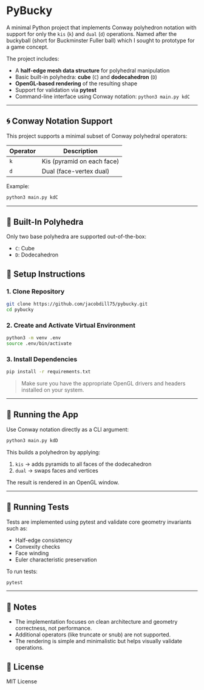 # PyBucky

A minimal Python project that implements Conway polyhedron notation with support for only the `kis` (`k`) and `dual` (`d`) operations. Named after the buckyball (short for Buckminster Fuller ball) which I sought to prototype for a game concept.

The project includes:

* A **half-edge mesh data structure** for polyhedral manipulation
* Basic built-in polyhedra: **cube** (`C`) and **dodecahedron** (`D`)
* **OpenGL-based rendering** of the resulting shape
* Support for validation via **pytest**
* Command-line interface using Conway notation: `python3 main.py kdC`

---

## 🌀 Conway Notation Support

This project supports a minimal subset of Conway polyhedral operators:

| Operator | Description                |
| -------- | -------------------------- |
| `k`      | Kis (pyramid on each face) |
| `d`      | Dual (face-vertex dual)    |

Example:

```bash
python3 main.py kdC
```

---

## 🧱 Built-In Polyhedra

Only two base polyhedra are supported out-of-the-box:

* `C`: Cube
* `D`: Dodecahedron

## 🔧 Setup Instructions

### 1. Clone Repository
```bash
git clone https://github.com/jacobdill75/pybucky.git
cd pybucky
```

### 2. Create and Activate Virtual Environment
```bash
python3 -m venv .env
source .env/bin/activate
```

### 3. Install Dependencies
```bash
pip install -r requirements.txt
```

> Make sure you have the appropriate OpenGL drivers and headers installed on your system.

---

## 🚀 Running the App

Use Conway notation directly as a CLI argument:

```bash
python3 main.py kdD
```

This builds a polyhedron by applying:

1. `kis` → adds pyramids to all faces of the dodecahedron
2. `dual` → swaps faces and vertices

The result is rendered in an OpenGL window.

---

## 🧪 Running Tests

Tests are implemented using pytest and validate core geometry invariants such as:

* Half-edge consistency
* Convexity checks
* Face winding
* Euler characteristic preservation

To run tests:
```bash
pytest
```

---

## 📎 Notes

* The implementation focuses on clean architecture and geometry correctness, not performance.
* Additional operators (like truncate or snub) are not supported.
* The rendering is simple and minimalistic but helps visually validate operations.

## 📜 License

MIT License
